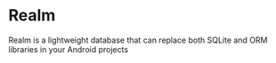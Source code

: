 # Realm
Realm is a lightweight database that can replace both SQLite and ORM libraries in your Android projects
